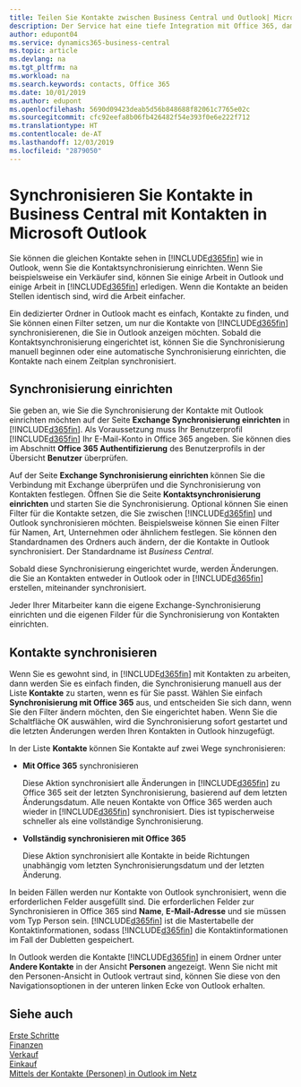 ```yaml
---
title: Teilen Sie Kontakte zwischen Business Central und Outlook| Microsoft Doc
description: Der Service hat eine tiefe Integration mit Office 365, damit Sie Kontakten zwischen Outlook und Business Central freigeben können.
author: edupont04
ms.service: dynamics365-business-central
ms.topic: article
ms.devlang: na
ms.tgt_pltfrm: na
ms.workload: na
ms.search.keywords: contacts, Office 365
ms.date: 10/01/2019
ms.author: edupont
ms.openlocfilehash: 5690d09423deab5d56b848688f82061c7765e02c
ms.sourcegitcommit: cfc92eefa8b06fb426482f54e393f0e6e222f712
ms.translationtype: HT
ms.contentlocale: de-AT
ms.lasthandoff: 12/03/2019
ms.locfileid: "2879050"
---
```

# <a name="synchronize-contacts-in-business-central-with-contacts-in-microsoft-outlook"></a>Synchronisieren Sie Kontakte in Business Central mit Kontakten in Microsoft Outlook
Sie können die gleichen Kontakte sehen in [!INCLUDE[d365fin](includes/d365fin_md.md)] wie in Outlook, wenn Sie die Kontaktsynchronisierung einrichten. Wenn Sie beispielsweise ein Verkäufer sind, können Sie einige Arbeit in Outlook und einige Arbeit in [!INCLUDE[d365fin](includes/d365fin_md.md)] erledigen. Wenn die Kontakte an beiden Stellen identisch sind, wird die Arbeit einfacher.  

Ein dedizierter Ordner in Outlook macht es einfach, Kontakte zu finden, und Sie können einen Filter setzen, um nur die Kontakte von [!INCLUDE[d365fin](includes/d365fin_md.md)] synchronisierenen, die Sie in Outlook anzeigen möchten. Sobald die Kontaktsynchronisierung eingerichtet ist, können Sie die Synchronisierung manuell beginnen oder eine automatische Synchronisierung einrichten, die Kontakte nach einem Zeitplan synchronisiert.  

## <a name="set-up-synchronization"></a>Synchronisierung einrichten
Sie geben an, wie Sie die Synchronisierung der Kontakte mit Outlook einrichten möchten auf der Seite **Exchange Synchronisierung einrichten** in [!INCLUDE[d365fin](includes/d365fin_md.md)]. Als Voraussetzung muss Ihr Benutzerprofil [!INCLUDE[d365fin](includes/d365fin_md.md)] Ihr E-Mail-Konto in Office 365 angeben. Sie können dies im Abschnitt **Office 365 Authentifizierung** des Benutzerprofils in der Übersicht **Benutzer** überprüfen.  

Auf der Seite **Exchange Synchronisierung einrichten** können Sie die Verbindung mit Exchange überprüfen und die Synchronisierung von Kontakten festlegen. Öffnen Sie die Seite **Kontaktsynchronisierung einrichten** und starten Sie die Synchronisierung. Optional können Sie einen Filter für die Kontakte setzen, die Sie zwischen [!INCLUDE[d365fin](includes/d365fin_md.md)] und Outlook synchronisieren möchten. Beispielsweise können Sie einen Filter für Namen, Art, Unternehmen oder ähnlichem festlegen. Sie können den Standardnamen des Ordners auch ändern, der die Kontakte in Outlook synchronisiert. Der Standardname ist *Business Central*.  

Sobald diese Synchronisierung eingerichtet wurde, werden Änderungen. die Sie an Kontakten entweder in Outlook oder in [!INCLUDE[d365fin](includes/d365fin_md.md)] erstellen, miteinander synchronisiert.  

Jeder Ihrer Mitarbeiter kann die eigene Exchange-Synchronisierung einrichten und die eigenen Filder für die Synchronisierung von Kontakten einrichten.  

## <a name="synchronize-contacts"></a>Kontakte synchronisieren
Wenn Sie es gewohnt sind, in [!INCLUDE[d365fin](includes/d365fin_md.md)] mit Kontakten zu arbeiten, dann werden Sie es einfach finden, die Synchronisierung manuell aus der Liste **Kontakte** zu starten, wenn es für Sie passt. Wählen Sie einfach **Synchronisierung mit Office 365** aus, und entscheiden Sie sich dann, wenn Sie den Filter ändern möchten, den Sie eingerichtet haben. Wenn Sie die Schaltfläche OK auswählen, wird die Synchronisierung sofort gestartet und die  letzten Änderungen werden Ihren Kontakten in Outlook hinzugefügt.  

In der Liste **Kontakte** können Sie Kontakte auf zwei Wege synchronisieren:

* **Mit Office 365** synchronisieren

  Diese Aktion synchronisiert alle Änderungen in [!INCLUDE[d365fin](includes/d365fin_md.md)] zu Office 365  seit der letzten Synchronisierung, basierend auf dem letzten Änderungsdatum. Alle neuen Kontakte von Office 365 werden auch wieder in [!INCLUDE[d365fin](includes/d365fin_md.md)] synchronisiert. Dies ist typischerweise schneller als eine vollständige Synchronisierung.  

* **Vollständig synchronisieren mit Office 365**

  Diese Aktion synchronisiert alle Kontakte in beide Richtungen unabhängig vom letzten Synchronisierungsdatum und der letzten Änderung.  

In beiden Fällen werden nur Kontakte von Outlook synchronisiert, wenn die erforderlichen Felder ausgefüllt sind. Die erforderlichen Felder zur Synchronisieren in Office 365 sind **Name**, **E-Mail-Adresse** und sie müssen vom Typ Person sein. [!INCLUDE[d365fin](includes/d365fin_md.md)] ist die Mastertabelle der Kontaktinformationen, sodass [!INCLUDE[d365fin](includes/d365fin_md.md)] die Kontaktinformationen im Fall der Dubletten gespeichert.  

In Outlook werden die Kontakte [!INCLUDE[d365fin](includes/d365fin_md.md)] in einem Ordner unter **Andere Kontakte** in der Ansicht **Personen** angezeigt. Wenn Sie nicht mit den Personen-Ansicht in Outlook vertraut sind, können Sie diese von den Navigationsoptionen in der unteren linken Ecke von Outlook erhalten.  

## <a name="see-also"></a>Siehe auch
[Erste Schritte](product-get-started.md)  
[Finanzen](finance.md)  
[Verkauf](sales-manage-sales.md)  
[Einkauf](purchasing-manage-purchasing.md)  
[Mittels der Kontakte (Personen) in Outlook im Netz](https://support.office.com/article/Using-contacts-People-in-Outlook-on-the-web-1e3438c7-26b2-420c-87de-3cea9d31b5cb?appver=OWB150)  

